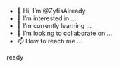 - 👋 Hi, I’m @ZyfisAlready
- 👀 I’m interested in ...
- 🌱 I’m currently learning ...
- 💞️ I’m looking to collaborate on ...
- 📫 How to reach me ...

<!---
ZyfisAlready/ZyfisAlready is a ✨ special ✨ repository because its `README.md` (this file) appears on your GitHub profile.
You can click the Preview link to take a look at your changes.
--->
ready
